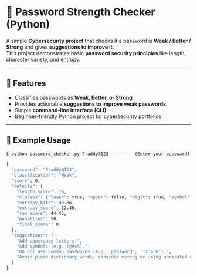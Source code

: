 # 🔐 Password Strength Checker (Python)

A simple **Cybersecurity project** that checks if a password is **Weak / Better / Strong** and gives **suggestions to improve it**.  
This project demonstrates basic **password security principles** like length, character variety, and entropy.

---

## 🚀 Features
- Classifies passwords as **Weak, Better, or Strong**
- Provides actionable **suggestions to improve weak passwords**
- Simple **command-line interface (CLI)**
- Beginner-friendly Python project for cybersecurity portfolios

---

## 📸 Example Usage
```bash
$ python password_checker.py Fraddy@123 -------- (Enter your passward)

{
  "password": "Fraddy@123",
  "classification": "Weak",
  "score": 0,
  "details": {
    "length_score": 16,
    "classes": {"lower": true, "upper": false, "digit": true, "symbol": false},
    "entropy_bits": 39.86,
    "entropy_score": 12.46,
    "raw_score": 44.46,
    "penalties": 50,
    "final_score": 0
  },
  "suggestions": [
    "Add uppercase letters.",
    "Add symbols (e.g. !@#$%).",
    "Do not use common passwords (e.g. 'password', '123456').",
    "Avoid plain dictionary words; consider mixing or using unrelated words."
  ]
}

